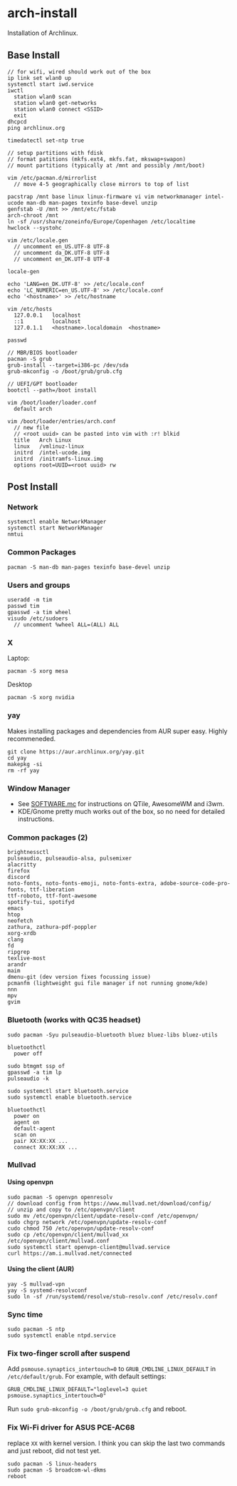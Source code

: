# arch-install
Installation of Archlinux.

## Base Install
```
// for wifi, wired should work out of the box
ip link set wlan0 up
systemctl start iwd.service
iwctl
  station wlan0 scan
  station wlan0 get-networks
  station wlan0 connect <SSID>
  exit
dhcpcd
ping archlinux.org

timedatectl set-ntp true

// setup partitions with fdisk
// format patitions (mkfs.ext4, mkfs.fat, mkswap+swapon)
// mount partitions (typically at /mnt and possibly /mnt/boot)

vim /etc/pacman.d/mirrorlist
  // move 4-5 geographically close mirrors to top of list
	
pacstrap /mnt base linux linux-firmware vi vim networkmanager intel-ucode man-db man-pages texinfo base-devel unzip
genfstab -U /mnt >> /mnt/etc/fstab
arch-chroot /mnt
ln -sf /usr/share/zoneinfo/Europe/Copenhagen /etc/localtime
hwclock --systohc

vim /etc/locale.gen
  // uncomment en_US.UTF-8 UTF-8
  // uncomment da_DK.UTF-8 UTF-8
  // uncomment en_DK.UTF-8 UTF-8
	
locale-gen

echo 'LANG=en_DK.UTF-8' >> /etc/locale.conf
echo 'LC_NUMERIC=en_US.UTF-8' >> /etc/locale.conf
echo '<hostname>' >> /etc/hostname
	
vim /etc/hosts
  127.0.0.1   localhost
  ::1         localhost
  127.0.1.1   <hostname>.localdomain  <hostname>
	
passwd

// MBR/BIOS bootloader
pacman -S grub
grub-install --target=i386-pc /dev/sda
grub-mkconfig -o /boot/grub/grub.cfg

// UEFI/GPT bootloader
bootctl --path=/boot install

vim /boot/loader/loader.conf
  default arch
  
vim /boot/loader/entries/arch.conf
  // new file
  // <root uuid> can be pasted into vim with :r! blkid
  title   Arch Linux
  linux   /vmlinuz-linux
  initrd  /intel-ucode.img
  initrd  /initramfs-linux.img
  options root=UUID=<root uuid> rw
```

## Post Install

### Network
```
systemctl enable NetworkManager
systemctl start NetworkManager
nmtui
```

### Common Packages
```
pacman -S man-db man-pages texinfo base-devel unzip
```


### Users and groups
```
useradd -m tim
passwd tim
gpasswd -a tim wheel
visudo /etc/sudoers
  // uncomment %wheel ALL=(ALL) ALL
```
	
### X
Laptop:
```
pacman -S xorg mesa
```

Desktop
```
pacman -S xorg nvidia
```

### yay
Makes installing packages and dependencies from AUR super easy. Highly recommeneded.
```
git clone https://aur.archlinux.org/yay.git
cd yay
makepkg -si
rm -rf yay
```

### Window Manager
* See [SOFTWARE.mc](./SOFTWARE.md) for instructions on QTile, AwesomeWM and i3wm.
* KDE/Gnome pretty much works out of the box, so no need for detailed instructions.

### Common packages (2)
```
brightnessctl
pulseaudio, pulseaudio-alsa, pulsemixer
alacritty
firefox
discord
noto-fonts, noto-fonts-emoji, noto-fonts-extra, adobe-source-code-pro-fonts, ttf-liberation
ttf-roboto, ttf-font-awesome
spotify-tui, spotifyd
emacs
htop
neofetch
zathura, zathura-pdf-poppler
xorg-xrdb
clang
fd
ripgrep
texlive-most
arandr
maim
dmenu-git (dev version fixes focussing issue)
pcmanfm (lightweight gui file manager if not running gnome/kde)
nnn
mpv
gvim
```

### Bluetooth (works with QC35 headset)
```
sudo pacman -Syu pulseaudio-bluetooth bluez bluez-libs bluez-utils

bluetoothctl
  power off
 
sudo btmgmt ssp of
gpasswd -a tim lp
pulseaudio -k

sudo systemctl start bluetooth.service
sudo systemctl enable bluetooth.service

bluetoothctl
  power on
  agent on
  default-agent
  scan on
  pair XX:XX:XX ...
  connect XX:XX:XX ...
```

### Mullvad

#### Using openvpn

```
sudo pacman -S openvpn openresolv
// download config from https://www.mullvad.net/download/config/
// unzip and copy to /etc/openvpn/client
sudo mv /etc/openvpn/client/update-resolv-conf /etc/openvpn/
sudo chgrp network /etc/openvpn/update-resolv-conf
cudo chmod 750 /etc/openvpn/update-resolv-conf
sudo cp /etc/openvpn/client/mullvad_xx /etc/openvpn/client/mullvad.conf
sudo systemctl start openvpn-client@mullvad.service
curl https://am.i.mullvad.net/connected
```

#### Using the client (AUR)

```
yay -S mullvad-vpn
yay -S systemd-resolvconf
sudo ln -sf /run/systemd/resolve/stub-resolv.conf /etc/resolv.conf
```

### Sync time
```
sudo pacman -S ntp
sudo systemctl enable ntpd.service
```

### Fix two-finger scroll after suspend

Add `psmouse.synaptics_intertouch=0` to `GRUB_CMDLINE_LINUX_DEFAULT` in `/etc/default/grub`. For example, with default settings:

```
GRUB_CMDLINE_LINUX_DEFAULT="loglevel=3 quiet psmouse.synaptics_intertouch=0"
```

Run `sudo grub-mkconfig -o /boot/grub/grub.cfg` and reboot.

### Fix Wi-Fi driver for ASUS PCE-AC68

replace `XX` with kernel version. I think you can skip the last two commands and just reboot, did not test yet.

```
sudo pacman -S linux-headers
sudo pacman -S broadcom-wl-dkms
reboot
```
